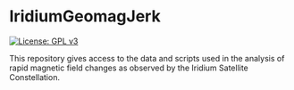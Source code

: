 # IridiumGeomagJerk
[![License: GPL v3](https://img.shields.io/badge/License-GPLv3-blue.svg)](https://www.gnu.org/licenses/gpl-3.0)

This repository gives access to the data and scripts used in the analysis of rapid magnetic field changes as observed by the Iridium Satellite Constellation. 
